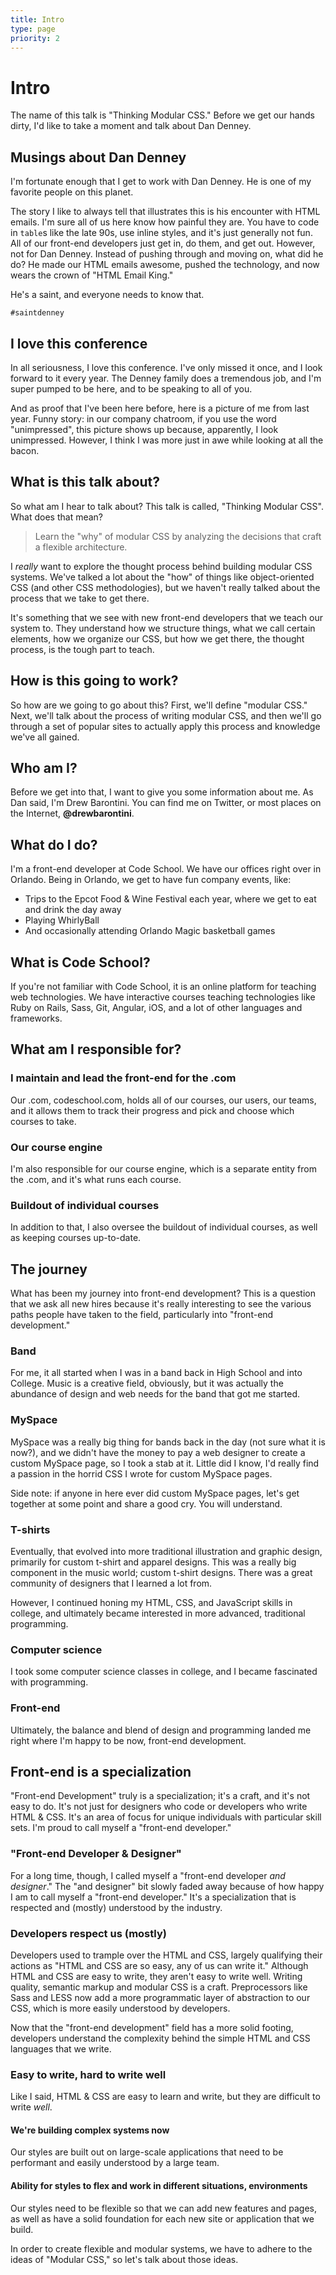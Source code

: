 ```yaml
---
title: Intro
type: page
priority: 2
---
```


Intro
=====

The name of this talk is "Thinking Modular CSS." Before we get our hands dirty, I'd like to take a moment and talk about Dan Denney.

Musings about Dan Denney
------------------------

I'm fortunate enough that I get to work with Dan Denney. He is one of my favorite people on this planet.

The story I like to always tell that illustrates this is his encounter with HTML emails. I'm sure all of us here know how painful they are. You have to code in `table`s like the late 90s, use inline styles, and it's just generally not fun. All of our front-end developers just get in, do them, and get out. However, not for Dan Denney. Instead of pushing through and moving on, what did he do? He made our HTML emails awesome, pushed the technology, and now wears the crown of "HTML Email King."

He's a saint, and everyone needs to know that.

`#saintdenney`

I love this conference
----------------------

In all seriousness, I love this conference. I've only missed it once, and I look forward to it every year. The Denney family does a tremendous job, and I'm super pumped to be here, and to be speaking to all of you.

And as proof that I've been here before, here is a picture of me from last year. Funny story: in our company chatroom, if you use the word "unimpressed", this picture shows up because, apparently, I look unimpressed. However, I think I was more just in awe while looking at all the bacon.

What is this talk about?
------------------------

So what am I hear to talk about? This talk is called, "Thinking Modular CSS". What does that mean?

> Learn the "why" of modular CSS by analyzing the decisions that craft a flexible architecture.

I *really* want to explore the thought process behind building modular CSS systems. We've talked a lot about the "how" of things like object-oriented CSS (and other CSS methodologies), but we haven't really talked about the process that we take to get there.

It's something that we see with new front-end developers that we teach our system to. They understand how we structure things, what we call certain elements, how we organize our CSS, but how we get there, the thought process, is the tough part to teach.

How is this going to work?
--------------------------

So how are we going to go about this? First, we'll define "modular CSS." Next, we'll talk about the process of writing modular CSS, and then we'll go through a set of popular sites to actually apply this process and knowledge we've all gained.

Who am I?
---------

Before we get into that, I want to give you some information about me. As Dan said, I'm Drew Barontini. You can find me on Twitter, or most places on the Internet, **@drewbarontini**.

What do I do?
-------------

I'm a front-end developer at Code School. We have our offices right over in Orlando. Being in Orlando, we get to have fun company events, like:

- Trips to the Epcot Food & Wine Festival each year, where we get to eat and drink the day away
- Playing WhirlyBall
- And occasionally attending Orlando Magic basketball games

What is Code School?
--------------------

If you're not familiar with Code School, it is an online platform for teaching web technologies. We have interactive courses teaching technologies like Ruby on Rails, Sass, Git, Angular, iOS, and a lot of other languages and frameworks.

What am I responsible for?
--------------------------

### I maintain and lead the front-end for the .com

Our .com, codeschool.com, holds all of our courses, our users, our teams, and it allows them to track their progress and pick and choose which courses to take.

### Our course engine

I'm also responsible for our course engine, which is a separate entity from the .com, and it's what runs each course.

### Buildout of individual courses

In addition to that, I also oversee the buildout of individual courses, as well as keeping courses up-to-date.

The journey
-----------

What has been my journey into front-end development? This is a question that we ask all new hires because it's really interesting to see the various paths people have taken to the field, particularly into "front-end development."

### Band

For me, it all started when I was in a band back in High School and into College. Music is a creative field, obviously, but it was actually the abundance of design and web needs for the band that got me started.

### MySpace

MySpace was a really big thing for bands back in the day (not sure what it is now?), and we didn't have the money to pay a web designer to create a custom MySpace page, so I took a stab at it. Little did I know, I'd really find a passion in the horrid CSS I wrote for custom MySpace pages.

Side note: if anyone in here ever did custom MySpace pages, let's get together at some point and share a good cry. You will understand.

### T-shirts

Eventually, that evolved into more traditional illustration and graphic design, primarily for custom t-shirt and apparel designs. This was a really big component in the music world; custom t-shirt designs. There was a great community of designers that I learned a lot from.

However, I continued honing my HTML, CSS, and JavaScript skills in college, and ultimately became interested in more advanced, traditional programming.

### Computer science

I took some computer science classes in college, and I became fascinated with programming.

### Front-end

Ultimately, the balance and blend of design and programming landed me right where I'm happy to be now, front-end development.

Front-end is a specialization
-----------------------------

"Front-end Development" truly is a specialization; it's a craft, and it's not easy to do. It's not just for designers who code or developers who write HTML & CSS. It's an area of focus for unique individuals with particular skill sets. I'm proud to call myself a "front-end developer."

### "Front-end Developer & Designer"

For a long time, though, I called myself a "front-end developer *and designer*." The "and designer" bit slowly faded away because of how happy I am to call myself a "front-end developer." It's a specialization that is respected and (mostly) understood by the industry.

### Developers respect us (mostly)

Developers used to trample over the HTML and CSS, largely qualifying their actions as "HTML and CSS are so easy, any of us can write it." Although HTML and CSS are easy to write, they aren't easy to write well. Writing quality, semantic markup and modular CSS is a craft. Preprocessors like Sass and LESS now add a more programmatic layer of abstraction to our CSS, which is more easily understood by developers.

Now that the "front-end development" field has a more solid footing, developers understand the complexity behind the simple HTML and CSS languages that we write.

### Easy to write, hard to write well

Like I said, HTML & CSS are easy to learn and write, but they are difficult to write *well*.

#### We're building complex systems now

Our styles are built out on large-scale applications that need to be performant and easily understood by a large team.

#### Ability for styles to flex and work in different situations, environments

Our styles need to be flexible so that we can add new features and pages, as well as have a solid foundation for each new site or application that we build.

In order to create flexible and modular systems, we have to adhere to the ideas of "Modular CSS," so let's talk about those ideas.


